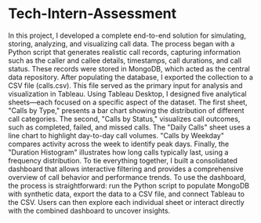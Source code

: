 # Tech-Intern-Assessment

In this project, I developed a complete end-to-end solution for simulating, storing, analyzing, and visualizing call data. The process began with a Python script that generates realistic call records, capturing information such as the caller and callee details, timestamps, call durations, and call status. These records were stored in MongoDB, which acted as the central data repository.
After populating the database, I exported the collection to a CSV file (calls.csv). This file served as the primary input for analysis and visualization in Tableau.
Using Tableau Desktop, I designed five analytical sheets—each focused on a specific aspect of the dataset. The first sheet, "Calls by Type," presents a bar chart showing the distribution of different call categories. The second, "Calls by Status," visualizes call outcomes, such as completed, failed, and missed calls. The "Daily Calls" sheet uses a line chart to highlight day-to-day call volumes. "Calls by Weekday" compares activity across the week to identify peak days. Finally, the "Duration Histogram" illustrates how long calls typically last, using a frequency distribution.
To tie everything together, I built a consolidated dashboard that allows interactive filtering and provides a comprehensive overview of call behavior and performance trends.
To use the dashboard, the process is straightforward: run the Python script to populate MongoDB with synthetic data, export the data to a CSV file, and connect Tableau to the CSV. Users can then explore each individual sheet or interact directly with the combined dashboard to uncover insights.

